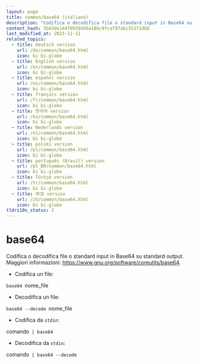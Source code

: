 ```yaml
---
layout: page
title: common/base64 (italiano)
description: "Codifica o decodifica file o standard input in Base64 su standard output."
content_hash: 3b43de144f0939dd5e186c9fcaf97abc35371db8
last_modified_at: 2023-11-12
related_topics:
  - title: Deutsch version
    url: /de/common/base64.html
    icon: bi bi-globe
  - title: English version
    url: /en/common/base64.html
    icon: bi bi-globe
  - title: español version
    url: /es/common/base64.html
    icon: bi bi-globe
  - title: français version
    url: /fr/common/base64.html
    icon: bi bi-globe
  - title: 한국어 version
    url: /ko/common/base64.html
    icon: bi bi-globe
  - title: Nederlands version
    url: /nl/common/base64.html
    icon: bi bi-globe
  - title: polski version
    url: /pl/common/base64.html
    icon: bi bi-globe
  - title: português (Brasil) version
    url: /pt_BR/common/base64.html
    icon: bi bi-globe
  - title: Türkçe version
    url: /tr/common/base64.html
    icon: bi bi-globe
  - title: 中文 version
    url: /zh/common/base64.html
    icon: bi bi-globe
tldri18n_status: 2
---
```

# base64

Codifica o decodifica file o standard input in Base64 su standard output.
Maggiori informazioni: <https://www.gnu.org/software/coreutils/base64>.

- Codifica un file:

`base64 `<span class="tldr-var badge badge-pill bg-dark-lm bg-white-dm text-white-lm text-dark-dm font-weight-bold">nome_file</span>

- Decodifica un file:

`base64 --decode `<span class="tldr-var badge badge-pill bg-dark-lm bg-white-dm text-white-lm text-dark-dm font-weight-bold">nome_file</span>

- Codifica da `stdin`:

<span class="tldr-var badge badge-pill bg-dark-lm bg-white-dm text-white-lm text-dark-dm font-weight-bold">comando</span>` | base64`

- Decodifica da `stdin`:

<span class="tldr-var badge badge-pill bg-dark-lm bg-white-dm text-white-lm text-dark-dm font-weight-bold">comando</span>` | base64 --decode`
